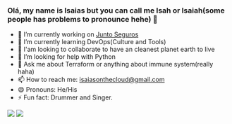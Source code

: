 ### Olá, my name is Isaias but you can call me Isah or Isaiah(some people has problems to pronounce hehe) 👋

- 🔭 I’m currently working on [Junto Seguros](https://www.juntoseguros.com/)
- 🌱 I’m currently learning DevOps(Culture and Tools)
- 👯 I'am looking to collaborate to have an cleanest planet earth to live
- 🤔 I’m looking for help with Python
- 💬 Ask me about Terraform or anything about immune system(really haha)
- 📫 How to reach me: isaiasonthecloud@gmail.com
- 😄 Pronouns: He/His
- ⚡ Fun fact: Drummer and Singer.

<img src="https://github-readme-stats.vercel.app/api?username=isaiasrider&&show_icons=true&title_color=ffffff&icon_color=bb2acf&text_color=daf7dc&bg_color=151515">
<img src="https://github-readme-stats.vercel.app/api/top-langs/?username=isaiasrider&langs_count=8&layout=compact">
